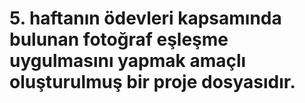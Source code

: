 # 5. haftanın ödevleri kapsamında bulunan fotoğraf eşleşme uygulmasını yapmak amaçlı oluşturulmuş bir proje dosyasıdır.